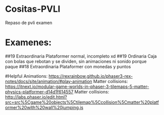 # Cositas-PVLI
Repaso de pvli examen

# Examenes:
##19 Extraordinaria
Plataformer normal, incompleto xd
##19 Ordinaria
Caja con bolas que rebotan y se dividen, sin animaciones ni sonido porque paque
##18 Extraordinaria
Plataformer con monedas y puntos


#Helpful
Animations: https://rexrainbow.github.io/phaser3-rex-notes/docs/site/animation/#play-animation
Matter collisions: https://itnext.io/modular-game-worlds-in-phaser-3-tilemaps-5-matter-physics-platformer-d14d1f614557
Matter collisions: http://labs.phaser.io/edit.html?src=src%5Cgame%20objects%5Ctilemap%5Ccollision%5Cmatter%20platformer%20with%20wall%20jumping.js
